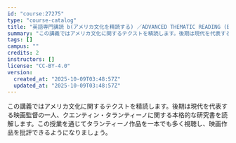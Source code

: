 ```yaml
---
id: "course:27275"
type: "course-catalog"
title: "英語専門講読 b(アメリカ文化を精読する) ／ADVANCED THEMATIC READING (B)"
summary: "この講義ではアメリカ文化に関するテクストを精読します。後期は現代を代表する映画監督の一人、クエンティン・タランティーノに関する本格的な研究書を読解します。この授業を通じてタランティーノ作品を一本でも多く視聴し、映画作品を批評できるようになり…"
tags: []
campus: ""
credits: 2
instructors: []
license: "CC-BY-4.0"
version:
  created_at: "2025-10-09T03:48:57Z"
  updated_at: "2025-10-09T03:48:57Z"
---
```

この講義ではアメリカ文化に関するテクストを精読します。後期は現代を代表する映画監督の一人、クエンティン・タランティーノに関する本格的な研究書を読解します。この授業を通じてタランティーノ作品を一本でも多く視聴し、映画作品を批評できるようになりましょう。
